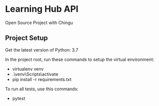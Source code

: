 # Learning Hub API

Open Source Project with Chingu

Project Setup
-------------
Get the latest version of Python: 3.7

In the project root, run these commands to setup the virtual environment:

- virtualenv venv
- .\venv\Scripts\activate
- pip install -r requirements.txt

To run all tests, use this commands:
- pytest 


